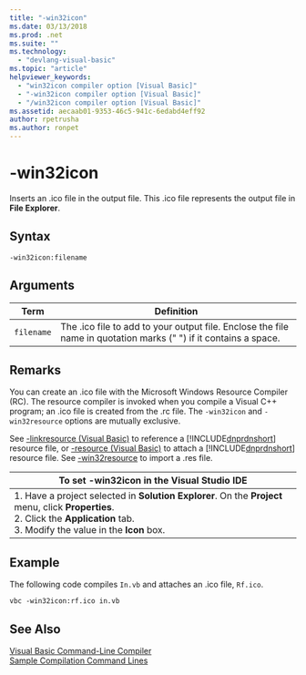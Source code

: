 ```yaml
---
title: "-win32icon"
ms.date: 03/13/2018
ms.prod: .net
ms.suite: ""
ms.technology: 
  - "devlang-visual-basic"
ms.topic: "article"
helpviewer_keywords: 
  - "win32icon compiler option [Visual Basic]"
  - "-win32icon compiler option [Visual Basic]"
  - "/win32icon compiler option [Visual Basic]"
ms.assetid: aecaab01-9353-46c5-941c-6edabd4eff92
author: rpetrusha
ms.author: ronpet
---
```

# -win32icon
Inserts an .ico file in the output file. This .ico file represents the output file in **File Explorer**.  
  
## Syntax  
  
```  
-win32icon:filename  
```  
  
## Arguments  
  
|Term|Definition|  
|---|---|  
|`filename`|The .ico file to add to your output file. Enclose the file name in quotation marks (" ") if it contains a space.|  
  
## Remarks  
 You can create an .ico file with the Microsoft Windows Resource Compiler (RC). The resource compiler is invoked when you compile a Visual C++ program; an .ico file is created from the .rc file. The `-win32icon` and `-win32resource` options are mutually exclusive.  
  
 See [-linkresource (Visual Basic)](../../../visual-basic/reference/command-line-compiler/linkresource.md) to reference a [!INCLUDE[dnprdnshort](~/includes/dnprdnshort-md.md)] resource file, or [-resource (Visual Basic)](../../../visual-basic/reference/command-line-compiler/resource.md) to attach a [!INCLUDE[dnprdnshort](~/includes/dnprdnshort-md.md)] resource file. See [-win32resource](../../../visual-basic/reference/command-line-compiler/win32resource.md) to import a .res file.  
  
|To set -win32icon in the Visual Studio IDE|  
|---|  
|1.  Have a project selected in **Solution Explorer**. On the **Project** menu, click **Properties**. <br />2.  Click the **Application** tab.<br />3.  Modify the value in the **Icon** box.|  
  
## Example  
 The following code compiles `In.vb` and attaches an .ico file, `Rf.ico`.  
  
```console
vbc -win32icon:rf.ico in.vb  
```  
  
## See Also  
 [Visual Basic Command-Line Compiler](../../../visual-basic/reference/command-line-compiler/index.md)  
 [Sample Compilation Command Lines](../../../visual-basic/reference/command-line-compiler/sample-compilation-command-lines.md)
